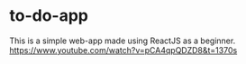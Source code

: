 # to-do-app
This is a simple web-app made using ReactJS as a beginner.
https://www.youtube.com/watch?v=pCA4qpQDZD8&t=1370s
